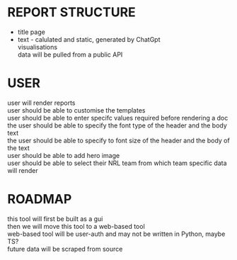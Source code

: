 
# REPORT STRUCTURE 
- title page  <br>
- text - calulated and static, generated by ChatGpt<br>
visualisations<br>
data will be pulled from a public API<br>


# USER
user will render reports<br>
user should be able to customise the templates<br>
user should be able to enter specifc values required before rendering a doc<br>
the user should be able to specify the font type of the header and the body text<br>
the user should be able to specify to font size of the header and the body of the text<br>
user should be able to add hero image<br>
user should be able to select their NRL team from which team specific data will render<br>

# ROADMAP
this tool will first be built as a gui<br>
then we will move this tool to a web-based tool<br>
web-based tool will be user-auth and may not be written in Python, maybe TS?<br>
future data will be scraped from source<br>
